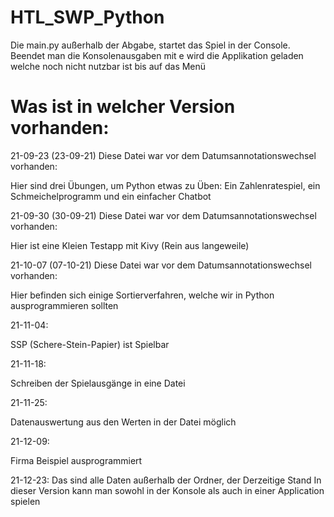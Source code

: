 # HTL_SWP_Python
Die main.py außerhalb der Abgabe, startet das Spiel in der Console.
Beendet man die Konsolenausgaben mit e wird die Applikation geladen welche noch nicht nutzbar ist bis auf das Menü

# Was ist in welcher Version vorhanden:
21-09-23 (23-09-21) Diese Datei war vor dem Datumsannotationswechsel vorhanden:

Hier sind drei Übungen, um Python etwas zu Üben: Ein Zahlenratespiel, ein 
Schmeichelprogramm und ein einfacher Chatbot

21-09-30 (30-09-21) Diese Datei war vor dem Datumsannotationswechsel vorhanden:

Hier ist eine Kleien Testapp mit Kivy (Rein aus langeweile)

21-10-07 (07-10-21) Diese Datei war vor dem Datumsannotationswechsel vorhanden:

Hier befinden sich einige Sortierverfahren, welche wir in Python ausprogrammieren sollten

21-11-04:

SSP (Schere-Stein-Papier) ist Spielbar

21-11-18:

Schreiben der Spielausgänge in eine Datei

21-11-25:

Datenauswertung aus den Werten in der Datei möglich

21-12-09:

Firma Beispiel ausprogrammiert

21-12-23:
Das sind alle Daten außerhalb der Ordner, der Derzeitige Stand
In dieser Version kann man sowohl in der Konsole als auch in einer Application spielen